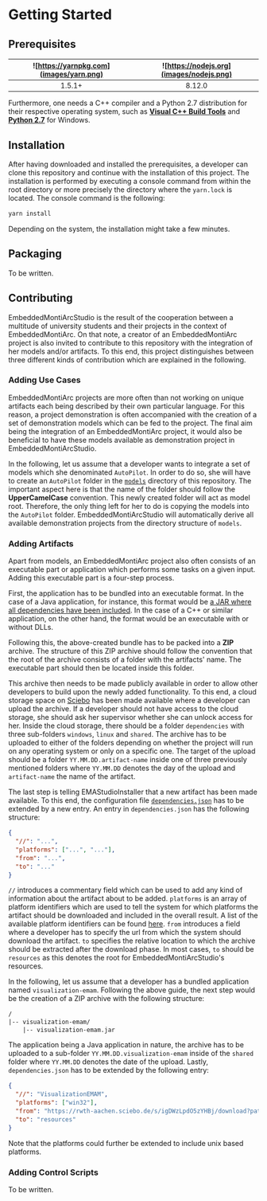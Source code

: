 # Getting Started

## Prerequisites
| ![https://yarnpkg.com](images/yarn.png) | ![https://nodejs.org](images/nodejs.png) |
| :----: | :-----: |
| 1.5.1+ | 8.12.0 |

Furthermore, one needs a C++ compiler and a Python 2.7 distribution for their
respective operating system, such as
[**Visual C++ Build Tools**](https://www.visualstudio.com/downloads/#build-tools-for-visual-studio-2017) and
[**Python 2.7**](https://www.python.org/downloads) for Windows.

## Installation
After having downloaded and installed the prerequisites, a developer can clone this repository
and continue with the installation of this project. The installation is performed by executing
a console command from within the root directory or more precisely the directory where the
`yarn.lock` is located. The console command is the following:

```bash
yarn install
```

Depending on the system, the installation might take a few minutes.

## Packaging
To be written.

## Contributing
EmbeddedMontiArcStudio is the result of the cooperation between a multitude of university
students and their projects in the context of EmbeddedMontiArc. On that note, a creator of
an EmbeddedMontiArc project is also invited to contribute to this repository with the
integration of her models and/or artifacts. To this end, this project distinguishes between
three different kinds of contribution which are explained in the following.

### Adding Use Cases
EmbeddedMontiArc projects are more often than not working on unique artifacts each being
described by their own particular language. For this reason, a project demonstration is
often accompanied with the creation of a set of demonstration models which can be fed to the
project. The final aim being the integration of an EmbeddedMontiArc project, it would also be
beneficial to have these models available as demonstration project in EmbeddedMontiArcStudio.

In the following, let us assume that a developer wants to integrate a set of models which she
denominated `AutoPilot`. In order to do so, she will have to create an `AutoPilot` folder in
the [`models`](../src/models) directory of this repository. The important aspect here is that
the name of the folder should follow the **UpperCamelCase** convention. This newly created
folder will act as model root. Therefore, the only thing left for her to do is copying
the models into the `AutoPilot` folder. EmbeddedMontiArcStudio will automatically derive all
available demonstration projects from the directory structure of `models`.

### Adding Artifacts
Apart from models, an EmbeddedMontiArc project also often consists of an executable part or
application which performs some tasks on a given input. Adding this executable part is a
four-step process.

First, the application has to be bundled into an executable format. In the case of a Java
application, for instance, this format would be
[a JAR where all dependencies have been included](https://stackoverflow.com/questions/574594/how-can-i-create-an-executable-jar-with-dependencies-using-maven).
In the case of a C++ or similar application, on the other hand, the format would be an
executable with or without DLLs.

Following this, the above-created bundle has to be packed into a **ZIP** archive. The
structure of this ZIP archive should follow the convention that the root of the archive
consists of a folder with the artifacts' name. The executable part should then be located
inside this folder.

This archive then needs to be made publicly available in order to allow other developers to
build upon the newly added functionality. To this end, a cloud storage space on
[Sciebo](https://www.sciebo.de/) has been made available where a developer can upload the
archive. If a developer should not have access to the cloud storage, she should ask her
supervisor whether she can unlock access for her. Inside the cloud storage, there should be
a folder `dependencies` with three sub-folders `windows`, `linux` and `shared`. The archive
has to be uploaded to either of the folders depending on whether the project will run on any
operating system or only on a specific one. The target of the upload should be a folder
`YY.MM.DD.artifact-name` inside one of three previously mentioned folders where `YY.MM.DD`
denotes the day of the upload and `artifact-name` the name of the artifact.

The last step is telling EMAStudioInstaller that a new artifact has been made available. To
this end, the configuration file
[`dependencies.json`](../configs/dependencies.json) has to be extended by a new entry. An
entry in `dependencies.json` has the following structure:

```json
{
  "//": "...",
  "platforms": ["...", "..."],
  "from": "...",
  "to": "..."
}
```

`//` introduces a commentary field which can be used to add any kind of information about
the artifact about to be added. `platforms` is an array of platform identifiers which are
used to tell the system for which platforms the artifact should be downloaded and included
in the overall result. A list of the available platform identifiers can be found
[here](https://nodejs.org/api/process.html#process_process_platform). `from` introduces a
field where a developer has to specify the url from which the system should download the
artifact. `to` specifies the relative location to which the archive should be extracted
after the download phase. In most cases, `to` should be `resources` as this denotes the
root for EmbeddedMontiArcStudio's resources.

In the following, let us assume that a developer has a bundled application named
`visualization-emam`. Following the above guide, the next step would be the creation of a
ZIP archive with the following structure:

```
/
|-- visualization-emam/
    |-- visualization-emam.jar
```

The application being a Java application in nature, the archive has to be uploaded to a
sub-folder `YY.MM.DD.visualization-emam` inside of the `shared` folder where `YY.MM.DD`
denotes the date of the upload. Lastly, `dependencies.json` has to be extended by the
following entry:

```json
{
  "//": "VisualizationEMAM",
  "platforms": ["win32"],
  "from": "https://rwth-aachen.sciebo.de/s/igDWzLpdO5zYHBj/download?path=%2Fshared%2FYY.MM.DD.visualization-emam&files=visualization-emam.zip",
  "to": "resources"
}
```

Note that the platforms could further be extended to include unix based platforms.

### Adding Control Scripts
To be written.

<!-- Bound to Button -->